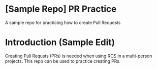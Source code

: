 # [Sample Repo] PR Practice
A sample repo for practicing how to create Pull Requests

# Introduction (Sample Edit)
Creating Pull Requsts (PRs) is needed when using RCS in a multi-person projects. This repo can be used to practice creating PRs.


